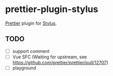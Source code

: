 # prettier-plugin-stylus

[Prettier](https://prettier.io/) plugin for [Stylus](https://stylus-lang.com/).

## TODO

- [ ] support comment
- [ ] Vue SFC (Waiting for upstream, see https://github.com/prettier/prettier/pull/12707)
- [ ] playground
